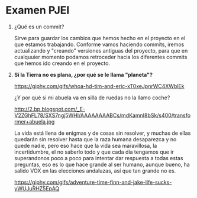 # Examen PJEI

1. ¿Qué es un commit?

    Sirve para guardar los cambios que hemos hecho en el proyecto en el que estamos trabajando. Conforme vamos haciendo commits, iremos actualizando y "creando" versiones antiguas del proyecto, para que en cualquuier momento podamos retroceder hacia los diferentes commits que hemos ido creando en el proyecto.

2. **Si la Tierra no es plana, ¿por qué se le llama "planeta"?**
    
    https://giphy.com/gifs/whoa-hd-tim-and-eric-xT0xeJpnrWC4XWblEk
    
    
    ¿Y por qué si mi abuela va en silla de ruedas no la llamo coche? 
    
    http://2.bp.blogspot.com/_E-V2ZGhFL78/SXS7ngj5WHI/AAAAAAAABCs/mdKamnI8bSk/s400/transformer+abuela.jpg
    
    La vida está llena de enigmas y de cosas sin resolver, y muchas de ellas quedarán sin resolver hasta que la raza humana desaparezca y no quede nadie, pero eso hace que la vida sea maravillosa, la incertidumbre, el no saberlo todo y que cada día tengamos que ir superandonos poco a poco para intentar dar respuesta a todas estas preguntas, eso es lo que hace grande al ser humano, aunque bueno, ha salido VOX en las elecciones andaluzas, así que tan grande no es. 

    https://giphy.com/gifs/adventure-time-finn-and-jake-life-sucks-yWUJuRHZ5EpAQ
